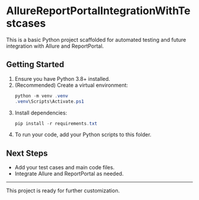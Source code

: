 # AllureReportPortalIntegrationWithTestcases

This is a basic Python project scaffolded for automated testing and future integration with Allure and ReportPortal.

## Getting Started

1. Ensure you have Python 3.8+ installed.
2. (Recommended) Create a virtual environment:
   ```powershell
   python -m venv .venv
   .venv\Scripts\Activate.ps1
   ```
3. Install dependencies:
   ```powershell
   pip install -r requirements.txt
   ```
4. To run your code, add your Python scripts to this folder.

## Next Steps

- Add your test cases and main code files.
- Integrate Allure and ReportPortal as needed.

---

This project is ready for further customization.
